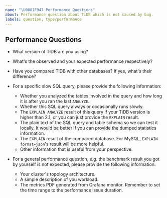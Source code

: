 ```yaml
---
name: "\U0001F947 Performance Questions"
about: Performance question about TiDB which is not caused by bug.
labels: question, type/performance
---
```


## Performance Questions

- What version of TiDB are you using?
<!-- You can try `tidb-server -V` or run `select tidb_version();` on TiDB to get this information -->

- What's the observed and your expected performance respectively?

- Have you compared TiDB with other databases? If yes, what's their difference?

- For a specific slow SQL query, please provide the following information:
    - Whether you analyzed the tables involved in the query and how long it is after you ran the last `ANALYZE`.
    - Whether this SQL query always or occasionally runs slowly.
    - The `EXPLAIN ANALYZE` result of this query if your TiDB version is higher than 2.1, or you can just provide the `EXPLAIN` result.
    - The plain text of the SQL query and table schema so we can test it locally. It would be better if you can provide the dumped statistics information.
        <!-- you can use `show create table ${involved_table}\G` to get the table schema.-->
        <!-- use `curl -G "http://${tidb-server-ip}:${tidb-server-status-port}/stats/dump/${db_name}/${table_name}" > ${table_name}_stats.json` to get the dumped statistics of one involved table.-->
    - The `EXPLAIN` result of the compared database. For MySQL, `EXPLAIN format=json`'s result will be more helpful.
    - Other information that is useful from your perspective.

- For a general performance question, e.g. the benchmark result you got by yourself is not expected, please provide the following information:
    - Your cluster's topology architecture.
    - A simple description of you workload.
    - The metrics PDF generated from Grafana monitor. Remember to set the time range to the performance issue duration.
